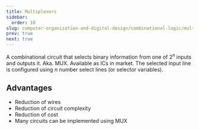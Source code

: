 ```yaml
---
title: Multiplexers
sidebar:
  order: 10
slug: computer-organization-and-digital-design/combinational-logic/multiplexers
prev: true
next: true
---
```


A combinational circuit that selects binary information from one of $2^n$ inputs
and outputs it. Aka. MUX. Available as ICs in market. The selected input line is
configured using $n$ number select lines (or selector variables).

## Advantages

- Reduction of wires
- Reduction of circuit complexity
- Reduction of cost
- Many circuits can be implemented using MUX
